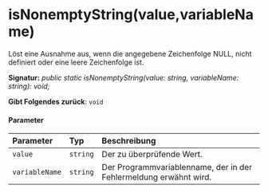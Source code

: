 # <a name="isnonemptystringvaluevariablename"></a>isNonemptyString(value,variableName)




Löst eine Ausnahme aus, wenn die angegebene Zeichenfolge NULL, nicht definiert oder eine leere Zeichenfolge ist.

**Signatur:** _public static isNonemptyString(value: string, variableName: string): void;_

**Gibt Folgendes zurück**: `void`





#### <a name="parameters"></a>Parameter


| Parameter    | Typ    | Beschreibung |
|:-------------|:---------------|:------------|
| `value`    | `string` | Der zu überprüfende Wert. |
| `variableName`    | `string` | Der Programmvariablenname, der in der Fehlermeldung erwähnt wird. |


